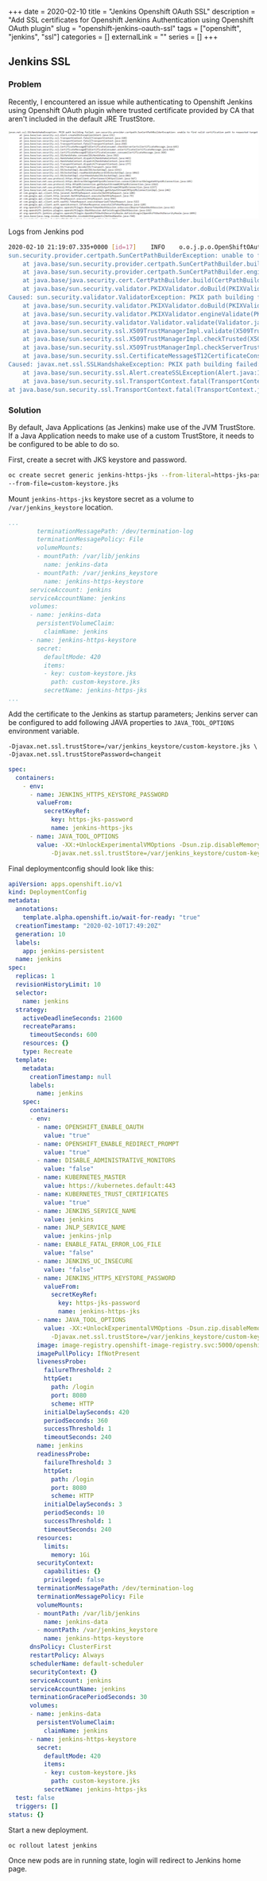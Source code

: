 +++ 
date = 2020-02-10
title = "Jenkins Openshift OAuth SSL"
description = "Add SSL certificates for Openshift Jenkins Authentication using Openshift OAuth plugin"
slug = "openshift-jenkins-oauth-ssl" 
tags = ["openshift", "jenkins", "ssl"]
categories = []
externalLink = ""
series = []
+++

## Jenkins SSL

### Problem

Recently, I encountered an issue while authenticating to Openshift Jenkins using Openshift OAuth plugin where trusted certificate provided by CA that aren't included in the default JRE TrustStore.

![Jenkins Error](login-error.png)

Logs from Jenkins pod

```bash
2020-02-10 21:19:07.335+0000 [id=17]	INFO	o.o.j.p.o.OpenShiftOAuth2SecurityRealm#transportToUse: OpenShift OAuth got an SSL error when accessing the issuer's token endpoint when using the SA certificate2020-02-10 21:19:07.348+0000 [id=17]	INFO	o.o.j.p.o.OpenShiftOAuth2SecurityRealm#transportToUse: OpenShift OAuth provider token endpoint failed unexpectedly using the JVMs default keystore
sun.security.provider.certpath.SunCertPathBuilderException: unable to find valid certification path to requested target
	at java.base/sun.security.provider.certpath.SunCertPathBuilder.build(SunCertPathBuilder.java:141)
	at java.base/sun.security.provider.certpath.SunCertPathBuilder.engineBuild(SunCertPathBuilder.java:126)
	at java.base/java.security.cert.CertPathBuilder.build(CertPathBuilder.java:297)
	at java.base/sun.security.validator.PKIXValidator.doBuild(PKIXValidator.java:434)
Caused: sun.security.validator.ValidatorException: PKIX path building failed
	at java.base/sun.security.validator.PKIXValidator.doBuild(PKIXValidator.java:439)
	at java.base/sun.security.validator.PKIXValidator.engineValidate(PKIXValidator.java:306)
	at java.base/sun.security.validator.Validator.validate(Validator.java:264)
	at java.base/sun.security.ssl.X509TrustManagerImpl.validate(X509TrustManagerImpl.java:313)
	at java.base/sun.security.ssl.X509TrustManagerImpl.checkTrusted(X509TrustManagerImpl.java:222)
	at java.base/sun.security.ssl.X509TrustManagerImpl.checkServerTrusted(X509TrustManagerImpl.java:129)
	at java.base/sun.security.ssl.CertificateMessage$T12CertificateConsumer.checkServerCerts(CertificateMessage.java:629)
Caused: javax.net.ssl.SSLHandshakeException: PKIX path building failed: sun.security.provider.certpath.SunCertPathBuilderException: unable to find valid certification path to requested target
	at java.base/sun.security.ssl.Alert.createSSLException(Alert.java:131)
	at java.base/sun.security.ssl.TransportContext.fatal(TransportContext.java:320)
at java.base/sun.security.ssl.TransportContext.fatal(TransportContext.java:263)
```

### Solution

By default, Java Applications (as Jenkins) make use of the JVM TrustStore. If a Java Application needs to make use of a custom TrustStore, it needs to be configured to be able to do so.

First, create a secret with JKS keystore and password.

```bash
oc create secret generic jenkins-https-jks --from-literal=https-jks-password=changeit \
--from-file=custom-keystore.jks
```

Mount `jenkins-https-jks` keystore secret as a volume to `/var/jenkins_keystore` location.

```yaml
...
        terminationMessagePath: /dev/termination-log
        terminationMessagePolicy: File
        volumeMounts:
        - mountPath: /var/lib/jenkins
          name: jenkins-data
        - mountPath: /var/jenkins_keystore
          name: jenkins-https-keystore
      serviceAccount: jenkins
      serviceAccountName: jenkins
      volumes:
      - name: jenkins-data
        persistentVolumeClaim:
          claimName: jenkins
      - name: jenkins-https-keystore
        secret:
          defaultMode: 420
          items:
          - key: custom-keystore.jks
            path: custom-keystore.jks
          secretName: jenkins-https-jks
...
```

Add the certificate to the Jenkins as startup parameters; Jenkins server can be configured to add following JAVA properties to `JAVA_TOOL_OPTIONS` environment variable.

```text
-Djavax.net.ssl.trustStore=/var/jenkins_keystore/custom-keystore.jks \
-Djavax.net.ssl.trustStorePassword=changeit
```

```yaml
spec:
  containers:
    - env:
      - name: JENKINS_HTTPS_KEYSTORE_PASSWORD
        valueFrom:
          secretKeyRef:
            key: https-jks-password
            name: jenkins-https-jks
      - name: JAVA_TOOL_OPTIONS
        value: -XX:+UnlockExperimentalVMOptions -Dsun.zip.disableMemoryMapping=true
            -Djavax.net.ssl.trustStore=/var/jenkins_keystore/custom-keystore.jks -Djavax.net.ssl.trustStorePassword=$(JENKINS_HTTPS_KEYSTORE_PASSWORD)
```

Final deploymentconfig should look like this:

```yaml
apiVersion: apps.openshift.io/v1
kind: DeploymentConfig
metadata:
  annotations:
    template.alpha.openshift.io/wait-for-ready: "true"
  creationTimestamp: "2020-02-10T17:49:20Z"
  generation: 10
  labels:
    app: jenkins-persistent
  name: jenkins
spec:
  replicas: 1
  revisionHistoryLimit: 10
  selector:
    name: jenkins
  strategy:
    activeDeadlineSeconds: 21600
    recreateParams:
      timeoutSeconds: 600
    resources: {}
    type: Recreate
  template:
    metadata:
      creationTimestamp: null
      labels:
        name: jenkins
    spec:
      containers:
      - env:
        - name: OPENSHIFT_ENABLE_OAUTH
          value: "true"
        - name: OPENSHIFT_ENABLE_REDIRECT_PROMPT
          value: "true"
        - name: DISABLE_ADMINISTRATIVE_MONITORS
          value: "false"
        - name: KUBERNETES_MASTER
          value: https://kubernetes.default:443
        - name: KUBERNETES_TRUST_CERTIFICATES
          value: "true"
        - name: JENKINS_SERVICE_NAME
          value: jenkins
        - name: JNLP_SERVICE_NAME
          value: jenkins-jnlp
        - name: ENABLE_FATAL_ERROR_LOG_FILE
          value: "false"
        - name: JENKINS_UC_INSECURE
          value: "false"
        - name: JENKINS_HTTPS_KEYSTORE_PASSWORD
          valueFrom:
            secretKeyRef:
              key: https-jks-password
              name: jenkins-https-jks
        - name: JAVA_TOOL_OPTIONS
          value: -XX:+UnlockExperimentalVMOptions -Dsun.zip.disableMemoryMapping=true
            -Djavax.net.ssl.trustStore=/var/jenkins_keystore/custom-keystore.jks -Djavax.net.ssl.trustStorePassword=$(JENKINS_HTTPS_KEYSTORE_PASSWORD)
        image: image-registry.openshift-image-registry.svc:5000/openshift/jenkins@sha256:dd5f1c5d14a8a72aa4ca51224c26a661c2e4f19ea3e5f9b7d8343f4952de5f0d
        imagePullPolicy: IfNotPresent
        livenessProbe:
          failureThreshold: 2
          httpGet:
            path: /login
            port: 8080
            scheme: HTTP
          initialDelaySeconds: 420
          periodSeconds: 360
          successThreshold: 1
          timeoutSeconds: 240
        name: jenkins
        readinessProbe:
          failureThreshold: 3
          httpGet:
            path: /login
            port: 8080
            scheme: HTTP
          initialDelaySeconds: 3
          periodSeconds: 10
          successThreshold: 1
          timeoutSeconds: 240
        resources:
          limits:
            memory: 1Gi
        securityContext:
          capabilities: {}
          privileged: false
        terminationMessagePath: /dev/termination-log
        terminationMessagePolicy: File
        volumeMounts:
        - mountPath: /var/lib/jenkins
          name: jenkins-data
        - mountPath: /var/jenkins_keystore
          name: jenkins-https-keystore
      dnsPolicy: ClusterFirst
      restartPolicy: Always
      schedulerName: default-scheduler
      securityContext: {}
      serviceAccount: jenkins
      serviceAccountName: jenkins
      terminationGracePeriodSeconds: 30
      volumes:
      - name: jenkins-data
        persistentVolumeClaim:
          claimName: jenkins
      - name: jenkins-https-keystore
        secret:
          defaultMode: 420
          items:
          - key: custom-keystore.jks
            path: custom-keystore.jks
          secretName: jenkins-https-jks
  test: false
  triggers: []
status: {}
```

Start a new deployment.

```bash
oc rollout latest jenkins
```

Once new pods are in running state, login will redirect to Jenkins home page.
